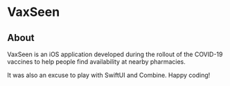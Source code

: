 # VaxSeen

## About
VaxSeen is an iOS application developed during the rollout of the COVID-19 vaccines to help people find availability at nearby pharmacies.

It was also an excuse to play with SwiftUI and Combine. Happy coding!
